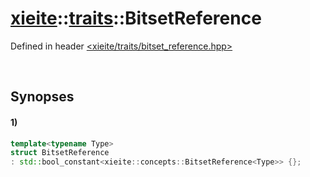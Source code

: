 # [xieite](../../xieite.md)\:\:[traits](../../traits.md)\:\:BitsetReference
Defined in header [<xieite/traits/bitset_reference.hpp>](../../../include/xieite/traits/bitset_reference.hpp)

&nbsp;

## Synopses
#### 1)
```cpp
template<typename Type>
struct BitsetReference
: std::bool_constant<xieite::concepts::BitsetReference<Type>> {};
```
